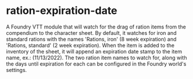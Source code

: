 # ration-expiration-date

A Foundry VTT module that will watch for the drag of ration items from the compendium to the character sheet.  By default, it watches for iron and standard rations with the names 'Rations, iron' (8 week expiration) and 'Rations, standard' (2 week expiration).  When the item is added to the inventory of the sheet, it will append an expiration date stamp to the item name, ex.: (11/13/2022).  The two ration item names to watch for, along with the days until expiration for each can be configured in the Foundry world's settings.
